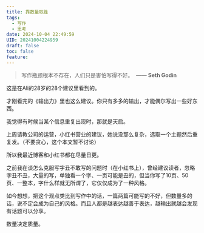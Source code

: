 ```yaml
---
title: 靠数量取胜
tags:
  - 写作
  - 思考
date: 2024-10-04 22:49:59
UID: 20241004224959
draft: false
toc: false
feature:
---
```

> 写作瓶颈根本不存在，人们只是害怕写得不好。
>  —— **Seth Godin**

这是在Ali的28岁的28个建议里看到的。

才刚看完的《输出力》里也这么建议。你只有多多的输出，才能偶尔写出一些好东西。

我觉得有时候当某个信息重复出现时，那就是天启。
<!--more-->

上周请教公司的运营，小红书营业的建议，她说没那么复杂，选取一个主题然后重复发。（不要贪心，这个本文暂不讨论）

所以我最近博客和小红书都在尽量日更。

之前我在谈怎么克服写字丑不敢写的问题时（在小红书上），曾经建议读者，忽略字丑不丑，大量的写，单独看一个字、一页可能是丑的，但当你写了10页、50页、一整本，字什么样就无所谓了，它仅仅成为了一种风格。

如今想想，把这个观点类比到写作中的话，一篇两篇可能写的不好，但数量多的话，说不定会成为自己的风格。而且人都是越表达越善于表达，越输出就越会发现有话题可以分享。

数量决定质量。